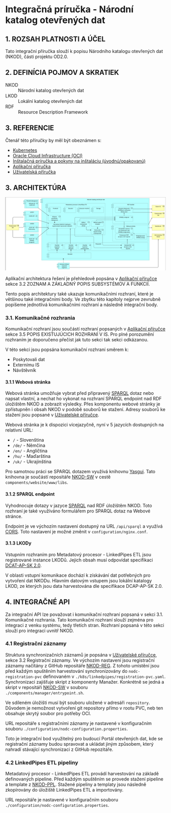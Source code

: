 # Integračná príručka - Národní katalog otevřených dat

## 1. ROZSAH PLATNOSTI A ÚČEL

Tato integrační příručka slouží k popisu Národního katalogu otevřených dat (NKOD), části projektu OD2.0.

## 2. DEFINÍCIA POJMOV A SKRATIEK

<dl>
  <dt>NKOD</dt>
  <dd>Národní katalog otevřených dat</dd>
  <dt>LKOD</dt>
  <dd>Lokální katalog otevřených dat</dd>
  <dt>RDF</dt>
  <dd>Resource Description Framework</dd>
</dl>

## 3. REFERENCIE

Čtenář této příručky by měl být obeznámen s:
* [Kubernetes](https://kubernetes.io/docs/home/)
* [Oracle Cloud Infrastructure (OCI)](https://docs.oracle.com/en-us/iaas/Content/home.htm)
* <a href="inštalačná príručka a pokyny na inštaláciu.md"> Inštalačná príručka a pokyny na inštaláciu (úvodnú/opakovanú)</a>
* <a href="aplikačná príručka.md">Aplikační příručka</a>
* <a href="používateľská príručka.md">Uživatelská příručka</a>

## 3. ARCHITEKTÚRA

![Aplikační architektura NKOD](obrázky/aplikačná%20príručka/aplika%C4%8Dn%C3%AD%20architektura.svg)

Aplikační architektura řešení je přehledově popsána v <a href="aplikačná príručka.md">Aplikační příručce</a> sekce 3.2 ZOZNAM A ZÁKLADNÝ POPIS SUBSYSTÉMOV A FUNKCIÍ.

Tento popis architektury také ukazuje komunikačními rozhraní, které je většinou také integračními body.
Ve zbytku této kapitoly nejprve zevrubně popíšeme jednotlivá komunikačními rozhraní a následně integrační body.

### 3.1. Komunikačné rozhrania

Komunikační rozhraní jsou součástí rozhraní popsaných v <a href="aplikačná príručka.md">Aplikační příručce</a> sekce 3.5 POPIS EXISTUJÚCICH ROZHRANÍ V IS.
Pro plné porozumění rozhraním je doporučeno přečíst jak tuto sekci tak sekci odkázanou.

V této sekci jsou popsána komunikační rozhraní směrem k:
* Poskytovali dat
* Externímu IS
* Návštěvník

#### 3.1.1 Webová stránka

Webová stránka umožňuje vybrat před připravený [SPARQL] dotaz nebo napsat vlastní, a nechat ho vykonat na rozhraní SPARQL endpoint nad RDF úložištěm NKOD a zobrazit výsledky.
Přes komponentu webové stránky je zpřístupněn i obsah NKOD v podobě souborů ke stažení.
Adresy souborů ke stažení jsou popsané v <a href="používateľská príručka.md">Uživatelské příručce</a>.

Webová stránka je k dispozici vícejazyčně, nyní v 5 jazycích dostupných na relativní URL:
* ```/``` - Slovenština
* ```/de/``` - Němčina
* ```/en/``` - Angličtina
* ```/hu/``` - Maďarština
* ```/uk/``` - Ukrajinština

Pro samotnou práci se SPARQL dotazem využívá knihovnu [Yasgui].
Tato knihovna je součástí repositáře [NKOD-SW] v cestě ```components/website/www/libs```.

#### 3.1.2 SPARQL endpoint

Vyhodnocuje dotazy v jazyce [SPARQL] nad RDF úložištěm NKOD.
Toto rozhraní je také využíváno formulářem pro SPARQL dotaz na Webové stránce.

Endpoint je ve výchozím nastavení dostupný na URL ```/api/sparql``` a využívá [CORS].
Toto nastavení je možné změnit v ```configuration/nginx.conf```.

#### 3.1.3 LKODy

Vstupním rozhraním pro Metadatový procesor - LinkedPipes ETL jsou registrované instance LKODů.
Jejich obsah musí odpovídat specifikaci [DCAT-AP-SK 2.0]. 

V oblasti vstupní komunikace dochází k získávání dat potřebných pro vytvoření dat NKODu.
Hlavním datovým vstupem jsou lokální katalogy LKOD, ze kterých jsou data harvestována dle specifikace DCAP-AP-SK 2.0.

<!-- ## 5. SYSTÉMOVÉ POŽIADAVKY -->

## 4. INTEGRAČNÉ API

Za integrační API lze považovat i komunikační rozhraní popsaná v sekci 3.1. Komunikačné rozhrania.
Tato komunikační rozhraní slouží zejména pro integraci z venku systému, tedy třetích stran. 
Rozhraní popsaná v této sekci slouží pro integraci uvnitř NKOD.

### 4.1 Registrační záznamy

Struktura synchronizačních záznamů je popsána v <a href="používateľská príručka.md">Uživatelské příručce</a>, sekce 3.2 Registrační záznamy.
Ve výchozím nastavení jsou registrační záznamy načítány z GitHub repositáře [NKOD-REG].
Z tohoto umístění jsou před každým spuštěním harvestování synchronizovány do ```nodc-registration-pvc``` definovaném v ```./k8s/linkedpipes/registration-pvc.yaml```.
Synchronizaci zajišťuje skript z komponenty Manažer.
Konkrétně se jedná a skript v repositáři [NKOD-SW] v souboru ```./components/manager/entrypoint.sh```.

Ve sdíleném úložišti musí být souboru uložené v adresáři ```repository```.
Důvodem je nemožnost vytvoření git repository přímo v rootu PVC, neb ten obsahuje skrytý soubor pro potřeby OCI.

URL repositáře s registračními záznamy je nastavené v konfiguračním souboru ```./configuration/nodc-configuration.properties```.

Toto je integrační bod využitelný pro budoucí Portál otevřených dat, kde se registrační záznamy budou spravovat a ukládat jiným způsobem, který nahradí stávající synchronizaci z GitHub repozitáře.

### 4.2 LinkedPipes ETL pipeliny

Metadatový procesor - LinkedPipes ETL provádí harvestování na základě definovaných pipeline.
Před každým spuštěním se provede stažení  pipeline a template z [NKOD-PPL].
Stažené pipeliny a templaty jsou následně zkopírovány do úložiště LinkedPipes ETL a importovány.

URL repositáře je nastavené v konfiguračním souboru ```./configuration/nodc-configuration.properties```.

<!-- ## 6. NÁVRATOVÉ KÓDY -->

[LinkedPipes ETL]: https://etl.linkedpipes.com "LinkedPipes ETL"
[SPARQL]: https://www.w3.org/TR/sparql11-query/ "SPARQL"
[Resource Description Framework (RDF)]: https://www.w3.org/TR/rdf11-concepts/ "RDF"
[DCAT-AP-SK 2.0]: https://datova-kancelaria.github.io/dcat-ap-sk-2.0/ "DCAT-AP-SK 2.0"
[NKOD-SW]: https://github.com/datova-kancelaria/nkod-software "NKOD Software"
[Yasgui]: https://yasgui.triply.cc/ "Yasgui"
[CORS]: https://developer.mozilla.org/en-US/docs/Web/HTTP/CORS "Cross-Origin Resource Sharing"
[NKOD-REG]: https://github.com/datova-kancelaria/nkod-registrace "NKOD Registrace"
[NKOD-PPL]: https://github.com/datova-kancelaria/nkod-registrace
